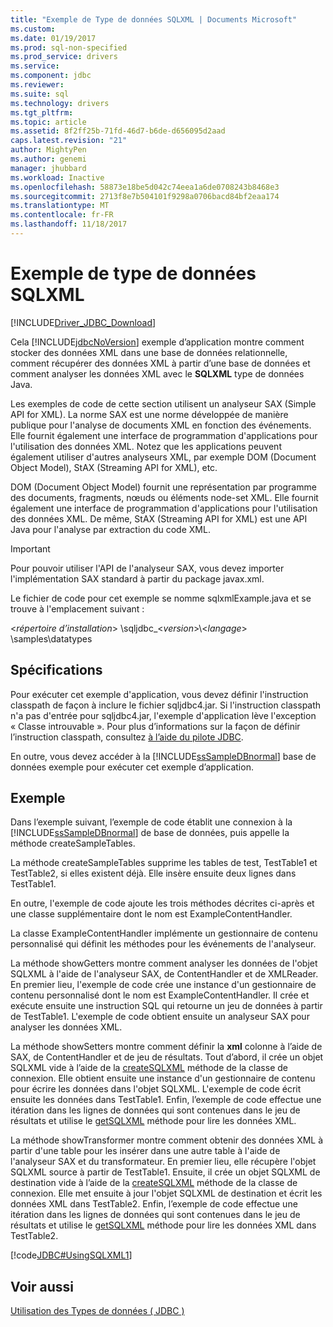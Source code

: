 ```yaml
---
title: "Exemple de Type de données SQLXML | Documents Microsoft"
ms.custom: 
ms.date: 01/19/2017
ms.prod: sql-non-specified
ms.prod_service: drivers
ms.service: 
ms.component: jdbc
ms.reviewer: 
ms.suite: sql
ms.technology: drivers
ms.tgt_pltfrm: 
ms.topic: article
ms.assetid: 8f2ff25b-71fd-46d7-b6de-d656095d2aad
caps.latest.revision: "21"
author: MightyPen
ms.author: genemi
manager: jhubbard
ms.workload: Inactive
ms.openlocfilehash: 58873e18be5d042c74eea1a6de0708243b8468e3
ms.sourcegitcommit: 2713f8e7b504101f9298a0706bacd84bf2eaa174
ms.translationtype: MT
ms.contentlocale: fr-FR
ms.lasthandoff: 11/18/2017
---
```

# <a name="sqlxml-data-type-sample"></a>Exemple de type de données SQLXML
[!INCLUDE[Driver_JDBC_Download](../../includes/driver_jdbc_download.md)]

  Cela [!INCLUDE[jdbcNoVersion](../../includes/jdbcnoversion_md.md)] exemple d’application montre comment stocker des données XML dans une base de données relationnelle, comment récupérer des données XML à partir d’une base de données et comment analyser les données XML avec le **SQLXML** type de données Java.  
  
 Les exemples de code de cette section utilisent un analyseur SAX (Simple API for XML). La norme SAX est une norme développée de manière publique pour l'analyse de documents XML en fonction des événements. Elle fournit également une interface de programmation d'applications pour l'utilisation des données XML. Notez que les applications peuvent également utiliser d'autres analyseurs XML, par exemple DOM (Document Object Model), StAX (Streaming API for XML), etc.  
  
 DOM (Document Object Model) fournit une représentation par programme des documents, fragments, nœuds ou éléments node-set XML. Elle fournit également une interface de programmation d'applications pour l'utilisation des données XML. De même, StAX (Streaming API for XML) est une API Java pour l'analyse par extraction du code XML.  
  
> [!IMPORTANT]  
>  Pour pouvoir utiliser l'API de l'analyseur SAX, vous devez importer l'implémentation SAX standard à partir du package javax.xml.  
  
 Le fichier de code pour cet exemple se nomme sqlxmlExample.java et se trouve à l'emplacement suivant :  
  
 \<*répertoire d’installation*> \sqljdbc_\<*version*>\\<*langage*> \samples\datatypes  
  
## <a name="requirements"></a>Spécifications  
 Pour exécuter cet exemple d'application, vous devez définir l'instruction classpath de façon à inclure le fichier sqljdbc4.jar. Si l'instruction classpath n'a pas d'entrée pour sqljdbc4.jar, l'exemple d'application lève l'exception « Classe introuvable ». Pour plus d’informations sur la façon de définir l’instruction classpath, consultez [à l’aide du pilote JDBC](../../connect/jdbc/using-the-jdbc-driver.md).  
  
 En outre, vous devez accéder à la [!INCLUDE[ssSampleDBnormal](../../includes/sssampledbnormal_md.md)] base de données exemple pour exécuter cet exemple d’application.  
  
## <a name="example"></a>Exemple  
 Dans l’exemple suivant, l’exemple de code établit une connexion à la [!INCLUDE[ssSampleDBnormal](../../includes/sssampledbnormal_md.md)] de base de données, puis appelle la méthode createSampleTables.  
  
 La méthode createSampleTables supprime les tables de test, TestTable1 et TestTable2, si elles existent déjà. Elle insère ensuite deux lignes dans TestTable1.  
  
 En outre, l'exemple de code ajoute les trois méthodes décrites ci-après et une classe supplémentaire dont le nom est ExampleContentHandler.  
  
 La classe ExampleContentHandler implémente un gestionnaire de contenu personnalisé qui définit les méthodes pour les événements de l'analyseur.  
  
 La méthode showGetters montre comment analyser les données de l'objet SQLXML à l'aide de l'analyseur SAX, de ContentHandler et de XMLReader. En premier lieu, l'exemple de code crée une instance d'un gestionnaire de contenu personnalisé dont le nom est ExampleContentHandler. Il crée et exécute ensuite une instruction SQL qui retourne un jeu de données à partir de TestTable1. L'exemple de code obtient ensuite un analyseur SAX pour analyser les données XML.  
  
 La méthode showSetters montre comment définir la **xml** colonne à l’aide de SAX, de ContentHandler et de jeu de résultats. Tout d’abord, il crée un objet SQLXML vide à l’aide de la [createSQLXML](../../connect/jdbc/reference/createsqlxml-method-sqlserverconnection.md) méthode de la classe de connexion. Elle obtient ensuite une instance d'un gestionnaire de contenu pour écrire les données dans l'objet SQLXML. L'exemple de code écrit ensuite les données dans TestTable1. Enfin, l’exemple de code effectue une itération dans les lignes de données qui sont contenues dans le jeu de résultats et utilise le [getSQLXML](../../connect/jdbc/reference/getsqlxml-method-sqlserverresultset.md) méthode pour lire les données XML.  
  
 La méthode showTransformer montre comment obtenir des données XML à partir d'une table pour les insérer dans une autre table à l'aide de l'analyseur SAX et du transformateur. En premier lieu, elle récupère l'objet SQLXML source à partir de TestTable1. Ensuite, il crée un objet SQLXML de destination vide à l’aide de la [createSQLXML](../../connect/jdbc/reference/createsqlxml-method-sqlserverconnection.md) méthode de la classe de connexion. Elle met ensuite à jour l'objet SQLXML de destination et écrit les données XML dans TestTable2. Enfin, l’exemple de code effectue une itération dans les lignes de données qui sont contenues dans le jeu de résultats et utilise le [getSQLXML](../../connect/jdbc/reference/getsqlxml-method-sqlserverresultset.md) méthode pour lire les données XML dans TestTable2.  
  
 [!code[JDBC#UsingSQLXML1](../../connect/jdbc/codesnippet/Java/sqlxml-data-type-sample_1.java)]  
  
## <a name="see-also"></a>Voir aussi  
 [Utilisation des Types de données &#40; JDBC &#41;](../../connect/jdbc/working-with-data-types-jdbc.md)  
  
  
